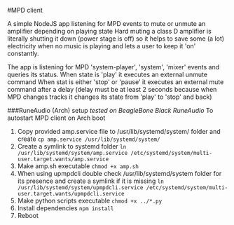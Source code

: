 #MPD client

A simple NodeJS app listening for MPD events to mute or unmute an amplifier depending on playing state
Hard muting a class D amplifier is literally shutting it down (power stage is off) 
so it helps to save some (a lot) electricity when no music is playing 
and lets a user to keep it 'on' constantly.

The app is listening for MPD 'system-player', 'system', 'mixer' events and queries its status.
When state is 'play' it executes an external unmute command
When stat is either 'stop' or 'pause' it executes an external mute command after a delay 
(delay must be at least 2 seconds because when MPD changes tracks it changes its state from 'play' to 'stop' and back)

###RuneAudio (Arch) setup
*tested on BeagleBone Black RuneAudio*
To autostart MPD client on Arch boot 
1. Copy provided amp.service file to /usr/lib/systemd/system/ folder and create
```cp amp.service /usr/lib/systemd/system/```
2. Create a symlink to systemd folder
```ln /usr/lib/systemd/system/amp.service /etc/systemd/system/multi-user.target.wants/amp.service```
3. Make amp.sh executable
```chmod +x amp.sh```
4. When using upmpdcli double check /usr/lib/systemd/system folder for its presence and create a symlink if it is missing
```ln /usr/lib/systemd/system/upmpdcli.service /etc/systemd/system/multi-user.target.wants/upmpdcli.service```
5. Make python scripts executable
```chmod +x ../*.py```
6. Install dependencies
```npm install```
7. Reboot
